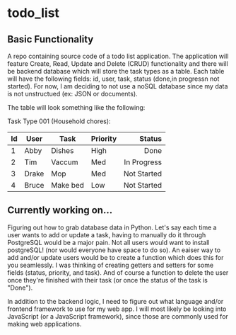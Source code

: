 # todo_list 

## Basic Functionality 

A repo containing source code of a todo list application. The application 
will feature Create, Read, Update and Delete (CRUD) functionality and there
will be backend database which will store the task types as a table. Each table will have the following fields: id, user, task, status (done,in progressn not started). For now, I am deciding to not use a noSQL database since my data is not unstructued (ex:
JSON or documents).  


The table will look something like the following: 

Task Type 001 (Household chores): 

| Id |  User            |   Task     | Priority | Status      |
|:-- | ---------------- | --------   | -------  | ----------: |
|  1 | Abby             |   Dishes   |  High    | Done        |
|  2 | Tim              |   Vaccum   |  Med     | In Progress |
|  3 | Drake            |   Mop      |    Med   | Not Started |
|  4 | Bruce            |   Make bed |   Low    | Not Started |

## Currently working on... 

Figuring out how to grab database data in Python. Let's say each time a user wants to add or update a task, having to manually do it through PostgreSQL would be a major pain. Not all users would want to install postgreSQL! (nor would everyone have space to do so). An eaiser way to add and/or update users would be to create a function which does this for you seamlessly. I was thinking of creating getters and setters for some fields (status, priority, and task). And of course a function to delete the user once they're finished with their task (or once the status of the task is "Done").

In addition to the backend logic, I need to figure out what language and/or frontend framework to use for my web app. I will most likely be looking into JavaScript (or a JavaScript framework), since those are commonly used for making web applications.